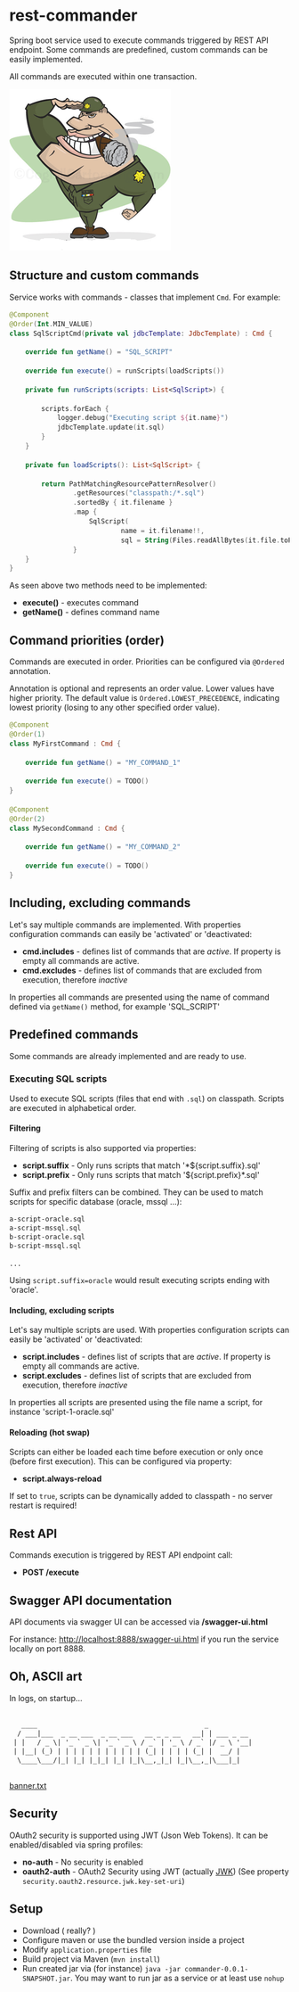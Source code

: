 # rest-commander

Spring boot service used to execute commands triggered by REST API endpoint. Some commands are predefined, custom commands can be easily implemented. 

All commands are executed within one transaction.

![alt text](https://raw.githubusercontent.com/nejckorasa/rest-commander/master/showcase/commander.png)

## Structure and custom commands

Service works with commands - classes that implement `Cmd`. For example:

```kotlin
@Component
@Order(Int.MIN_VALUE)
class SqlScriptCmd(private val jdbcTemplate: JdbcTemplate) : Cmd {

    override fun getName() = "SQL_SCRIPT"

    override fun execute() = runScripts(loadScripts())
       
    private fun runScripts(scripts: List<SqlScript>) {

        scripts.forEach {
            logger.debug("Executing script ${it.name}")
            jdbcTemplate.update(it.sql)
        }
    }

    private fun loadScripts(): List<SqlScript> {

        return PathMatchingResourcePatternResolver()
                .getResources("classpath:/*.sql")             
                .sortedBy { it.filename }
                .map {
                    SqlScript(
                            name = it.filename!!,
                            sql = String(Files.readAllBytes(it.file.toPath()), StandardCharsets.UTF_8))
                }
    }
}
```
As seen above two methods need to be implemented:

- **execute()** - executes command
- **getName()** - defines command name


## Command priorities (order)

Commands are executed in order. Priorities can be configured via `@Ordered` annotation. 

Annotation is optional and represents an order value. 
Lower values have higher priority. The default value is `Ordered.LOWEST_PRECEDENCE`, indicating lowest priority (losing to any other specified order value).

```kotlin
@Component
@Order(1)
class MyFirstCommand : Cmd {

    override fun getName() = "MY_COMMAND_1"

    override fun execute() = TODO() 
}

@Component
@Order(2)
class MySecondCommand : Cmd {

    override fun getName() = "MY_COMMAND_2"

    override fun execute() = TODO() 
}
```

## Including, excluding commands

Let's say multiple commands are implemented. With properties configuration commands can easily be 'activated' or 'deactivated:

- **cmd.includes** - defines list of commands that are _active_. If property is empty all commands are active.
- **cmd.excludes** - defines list of commands that are excluded from execution, therefore _inactive_

In properties all commands are presented using the name of command defined via `getName()` method, for example 'SQL_SCRIPT'

## Predefined commands

Some commands are already implemented and are ready to use.

### Executing SQL scripts

Used to execute SQL scripts (files that end with `.sql`) on classpath. Scripts are executed in alphabetical order.

#### Filtering

Filtering of scripts is also supported via properties:

- **script.suffix** - Only runs scripts that match '*${script.suffix}.sql'
- **script.prefix** - Only runs scripts that match '${script.prefix}*.sql'

Suffix and prefix filters can be combined. They can be used to match scripts for specific database (oracle, mssql ...):

```
a-script-oracle.sql
a-script-mssql.sql
b-script-oracle.sql
b-script-mssql.sql

...

```

Using `script.suffix=oracle` would result executing scripts ending with 'oracle'.

#### Including, excluding scripts

Let's say multiple scripts are used. With properties configuration scripts can easily be 'activated' or 'deactivated:

- **script.includes** - defines list of scripts that are _active_. If property is empty all commands are active.
- **script.excludes** - defines list of scripts that are excluded from execution, therefore _inactive_

In properties all scripts are presented using the file name a script, for instance 'script-1-oracle.sql'

#### Reloading (hot swap)

Scripts can either be loaded each time before execution or only once (before first execution). This can be configured via property:

- **script.always-reload**

If set to `true`, scripts can be dynamically added to classpath - no server restart is required!

## Rest API

Commands execution is triggered by REST API endpoint call:

- **POST /execute**

## Swagger API documentation

API documents via swagger UI can be accessed via **/swagger-ui.html**

For instance: [http://localhost:8888/swagger-ui.html](http://localhost:8888/swagger-ui.html) if you run the service locally on port 8888.

## Oh, ASCII art

In logs, on startup... 

```

   ____                                          _
  / ___|___  _ __ ___  _ __ ___   __ _ _ __   __| | ___ _ __
 | |   / _ \| '_ ` _ \| '_ ` _ \ / _` | '_ \ / _` |/ _ \ '__|
 | |__| (_) | | | | | | | | | | | (_| | | | | (_| |  __/ |
  \____\___/|_| |_| |_|_| |_| |_|\__,_|_| |_|\__,_|\___|_|


```
[banner.txt](https://github.com/nejckorasa/rest-commander/blob/master/src/main/resources/banner.txt)

## Security

OAuth2 security is supported using JWT (Json Web Tokens). It can be enabled/disabled via spring profiles:

- **no-auth** - No security is enabled
- **oauth2-auth** - OAuth2 Security using JWT (actually [JWK](https://tools.ietf.org/html/rfc7517)) (See property `security.oauth2.resource.jwk.key-set-uri`)

## Setup

- Download ( really? )
- Configure maven or use the bundled version inside a project
- Modify `application.properties` file
- Build project via Maven (`mvn install`)
- Run created jar via (for instance) `java -jar commander-0.0.1-SNAPSHOT.jar`. 
You may want to run jar as a service or at least use `nohup`

